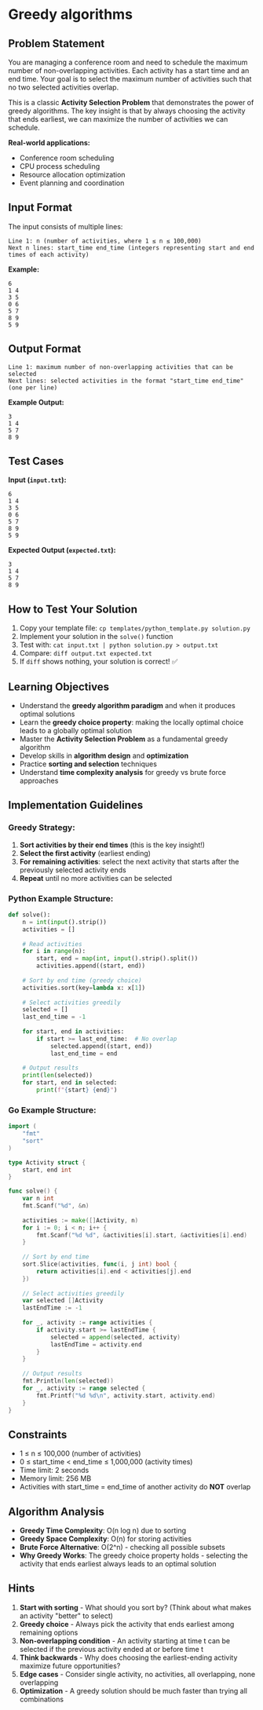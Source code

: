 # Greedy algorithms

## Problem Statement

You are managing a conference room and need to schedule the maximum number of non-overlapping activities. Each activity has a start time and an end time. Your goal is to select the maximum number of activities such that no two selected activities overlap.

This is a classic **Activity Selection Problem** that demonstrates the power of greedy algorithms. The key insight is that by always choosing the activity that ends earliest, we can maximize the number of activities we can schedule.

**Real-world applications:**
- Conference room scheduling
- CPU process scheduling  
- Resource allocation optimization
- Event planning and coordination

## Input Format

The input consists of multiple lines:
```
Line 1: n (number of activities, where 1 ≤ n ≤ 100,000)
Next n lines: start_time end_time (integers representing start and end times of each activity)
```

**Example:**
```
6
1 4
3 5
0 6
5 7
8 9
5 9
```

## Output Format

```
Line 1: maximum number of non-overlapping activities that can be selected
Next lines: selected activities in the format "start_time end_time" (one per line)
```

**Example Output:**
```
3
1 4
5 7
8 9
```

## Test Cases
**Input (`input.txt`):**
```
6
1 4
3 5
0 6
5 7
8 9
5 9
```

**Expected Output (`expected.txt`):**
```
3
1 4
5 7
8 9
```

## How to Test Your Solution
1. Copy your template file: `cp templates/python_template.py solution.py`
2. Implement your solution in the `solve()` function
3. Test with: `cat input.txt | python solution.py > output.txt`
4. Compare: `diff output.txt expected.txt`
5. If `diff` shows nothing, your solution is correct! ✅

## Learning Objectives
- Understand the **greedy algorithm paradigm** and when it produces optimal solutions
- Learn the **greedy choice property**: making the locally optimal choice leads to a globally optimal solution
- Master the **Activity Selection Problem** as a fundamental greedy algorithm
- Develop skills in **algorithm design** and **optimization**
- Practice **sorting and selection** techniques
- Understand **time complexity analysis** for greedy vs brute force approaches

## Implementation Guidelines

### Greedy Strategy:
1. **Sort activities by their end times** (this is the key insight!)
2. **Select the first activity** (earliest ending)
3. **For remaining activities**: select the next activity that starts after the previously selected activity ends
4. **Repeat** until no more activities can be selected

### Python Example Structure:
```python
def solve():
    n = int(input().strip())
    activities = []
    
    # Read activities
    for i in range(n):
        start, end = map(int, input().strip().split())
        activities.append((start, end))
    
    # Sort by end time (greedy choice)
    activities.sort(key=lambda x: x[1])
    
    # Select activities greedily
    selected = []
    last_end_time = -1
    
    for start, end in activities:
        if start >= last_end_time:  # No overlap
            selected.append((start, end))
            last_end_time = end
    
    # Output results
    print(len(selected))
    for start, end in selected:
        print(f"{start} {end}")
```

### Go Example Structure:
```go
import (
    "fmt"
    "sort"
)

type Activity struct {
    start, end int
}

func solve() {
    var n int
    fmt.Scanf("%d", &n)
    
    activities := make([]Activity, n)
    for i := 0; i < n; i++ {
        fmt.Scanf("%d %d", &activities[i].start, &activities[i].end)
    }
    
    // Sort by end time
    sort.Slice(activities, func(i, j int) bool {
        return activities[i].end < activities[j].end
    })
    
    // Select activities greedily
    var selected []Activity
    lastEndTime := -1
    
    for _, activity := range activities {
        if activity.start >= lastEndTime {
            selected = append(selected, activity)
            lastEndTime = activity.end
        }
    }
    
    // Output results
    fmt.Println(len(selected))
    for _, activity := range selected {
        fmt.Printf("%d %d\n", activity.start, activity.end)
    }
}
```

## Constraints
- 1 ≤ n ≤ 100,000 (number of activities)
- 0 ≤ start_time < end_time ≤ 1,000,000 (activity times)
- Time limit: 2 seconds
- Memory limit: 256 MB
- Activities with start_time = end_time of another activity do **NOT** overlap

## Algorithm Analysis
- **Greedy Time Complexity**: O(n log n) due to sorting
- **Greedy Space Complexity**: O(n) for storing activities
- **Brute Force Alternative**: O(2^n) - checking all possible subsets
- **Why Greedy Works**: The greedy choice property holds - selecting the activity that ends earliest always leads to an optimal solution

## Hints
1. **Start with sorting** - What should you sort by? (Think about what makes an activity "better" to select)
2. **Greedy choice** - Always pick the activity that ends earliest among remaining options
3. **Non-overlapping condition** - An activity starting at time t can be selected if the previous activity ended at or before time t
4. **Think backwards** - Why does choosing the earliest-ending activity maximize future opportunities?
5. **Edge cases** - Consider single activity, no activities, all overlapping, none overlapping
6. **Optimization** - A greedy solution should be much faster than trying all combinations
